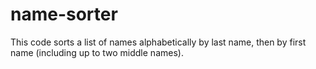 # name-sorter
This code sorts a list of names alphabetically by last name, then by first name (including up to two middle names).
